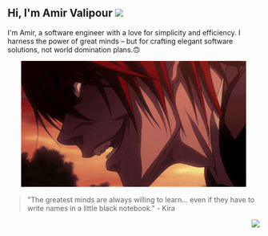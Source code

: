 ## Hi, I'm Amir Valipour <img src="https://camo.githubusercontent.com/0c732027af8a28d138e3698181f7be7c9b97d443b4beb9c7ce8ec4cffc6b4767/68747470733a2f2f6d656469612e67697068792e636f6d2f6d656469612f6876524a434c467a6361737252346961377a2f67697068792e676966" width="25" />

I'm Amir, a software engineer with a love for simplicity and efficiency.
I harness the power of great minds – but for crafting elegant software solutions, not world domination plans.🙃

<p align="center">
  <img src="https://github.com/KiraTheGenius/KiraTheGenius/blob/main/1_evil(1).gif" width="450" />
</p>

> "The greatest minds are always willing to learn... even if they have to write names in a little black notebook." - Kira
<p align="right">
  <img src="https://komarev.com/ghpvc/?username=KiraTheGenius&color=red" />
</p>
